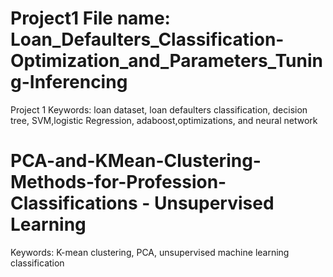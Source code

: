 
 # Project1 File name: Loan_Defaulters_Classification-Optimization_and_Parameters_Tuning-Inferencing
 
Project 1 Keywords: loan dataset, loan defaulters classification, decision tree, SVM,logistic Regression, adaboost,optimizations, and neural network

# PCA-and-KMean-Clustering-Methods-for-Profession-Classifications - Unsupervised Learning
Keywords: K-mean clustering, PCA, unsupervised machine learning classification
